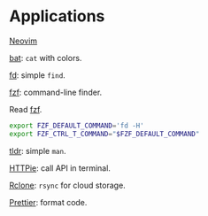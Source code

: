# Applications

[Neovim](./neovim.md)

[bat](https://github.com/sharkdp/bat): `cat` with colors.

[fd](https://github.com/sharkdp/fd): simple `find`.

[fzf](https://github.com/junegunn/fzf): command-line finder.

Read [fzf](https://wiki.archlinux.org/index.php/Fzf).

```sh
export FZF_DEFAULT_COMMAND='fd -H'
export FZF_CTRL_T_COMMAND="$FZF_DEFAULT_COMMAND"
```

[tldr](https://github.com/tldr-pages/tldr): simple `man`.

[HTTPie](https://httpie.org/): call API in terminal.

[Rclone](https://rclone.org/): `rsync` for cloud storage.

[Prettier](https://prettier.io/): format code.
